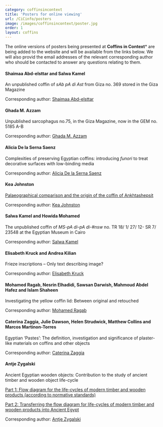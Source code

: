 ```yaml
---
category: coffinsincontext
title: 'Posters for online viewing'
url: /CiCinfo/posters
image: /images/coffinsincontext/poster.jpg
order: 1
layout: coffins
---
```


The online versions of posters being presented at **Coffins in Context*** are 
being added to the website and will be available from the links below. We will also provid the email addresses of the relevant corresponding author 
who should be contacted to answer any questions relating to them.

#### Shaimaa Abd-elsttar and Salwa Kamel

An unpublished coffin of _sAb pA di Ast_ from Giza no. 369 stored in the Giza Magazine

Corresponding author: [Shaimaa Abd-elsttar](mailto:dr.shaimaa_abdelsttar@farch.luxor.edu.eg)

#### Ghada M. Azzam

Unpublished sarcophagus no.75, in the Giza Magazine, now in the GEM no. 5185 A-B

Corresponding author: [Ghada M. Azzam](mailto:ghada_azzam@yahoo.com)

#### Alicia De la Serna Saenz

Complexities of preserving Egyptian coffins: introducing _funori_ to treat decorative surfaces with low-binding media

Corresponding author: [Alicia De la Serna Saenz](mailto:adelasernasaenz@britishmuseum.org)

#### Kea Johnston

[Palaeographical comparison and the origin of the coffin of Ankhtashepsit](/assets/pdfs/Kea_Johnston_web.pdf)

Corresponding author: [Kea Johnston](mailto:kjohnsto@berkeley.edu)

#### Salwa Kamel and Howida Mohamed

The unpublished coffin of _MS-pA di-pA di-#nsw_ no. TR 18/ 1/ 27/ 12- SR 7/ 23548 at the Egyptian Museum in Cairo

Corresponding author: [Salwa Kamel](mailto:dr_salwakamel@yahoo.com)

#### Elisabeth Kruck and Andrea Kilian

Frieze inscriptions – Only text describing image?

Corresponding author: [Elisabeth Kruck](mailto:elisabeth.kruck@univie.ac.at)

#### Mohamed Ragab, Nesrin Elhadidi, Sawsan Darwish, Mahmoud Abdel Hafez and Islam Shaheen

Investigating the yellow coffin lid: Between original and retouched

Corresponding author: [Mohamed Ragab](mailto:ragabconservator@gmail.com)

#### Caterina Zaggia, Julie Dawson, Helen Strudwick, Matthew Collins and Marcos Martinon-Torres

Egyptian ‘Pastes’: The definition, investigation and significance of plaster-like materials on coffins and other objects

Corresponding author: [Caterina Zaggia](mailto:cz376@cam.ac.uk)

#### Antje Zygalski

Ancient Egyptian wooden objects: Contribution to the study of ancient timber and wooden object life-cycle

[Part 1: Flow diagram for the life-cycles of modern timber and wooden products (according to normative standards)](/assets/pdfs/Antje_Zygalski_1_print.pdf) 

[Part 2: Transferring the flow diagram for life-cycles of modern timber and wooden products into Ancient Egypt](/assets/pdfs/Antj_Zygalski_2_print.pdf) 

Corresponding author: [Antje Zygalski](mailto:a.zygalski@googlemail.com)

